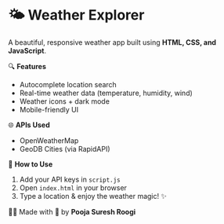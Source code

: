 # 🌤 Weather Explorer

A beautiful, responsive weather app built using **HTML, CSS, and JavaScript**.

🔍 **Features**  
- Autocomplete location search  
- Real-time weather data (temperature, humidity, wind)  
- Weather icons + dark mode  
- Mobile-friendly UI

🌐 **APIs Used**  
- OpenWeatherMap  
- GeoDB Cities (via RapidAPI)

🚀 **How to Use**  
1. Add your API keys in `script.js`  
2. Open `index.html` in your browser  
3. Type a location & enjoy the weather magic! ✨

👩‍💻 Made with 💛 by **Pooja Suresh Roogi**
